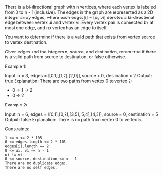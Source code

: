 There is a bi-directional graph with n vertices, where each vertex is labeled from 0 to n - 1 (inclusive). The edges in the graph are represented as a 2D integer array edges, where each edges[i] = [ui, vi] denotes a bi-directional edge between vertex ui and vertex vi. Every vertex pair is connected by at most one edge, and no vertex has an edge to itself.

You want to determine if there is a valid path that exists from vertex source to vertex destination.

Given edges and the integers n, source, and destination, return true if there is a valid path from source to destination, or false otherwise.

Example 1:

Input: n = 3, edges = [[0,1],[1,2],[2,0]], source = 0, destination = 2
Output: true
Explanation: There are two paths from vertex 0 to vertex 2:

- 0 → 1 → 2
- 0 → 2

Example 2:

Input: n = 6, edges = [[0,1],[0,2],[3,5],[5,4],[4,3]], source = 0, destination = 5
Output: false
Explanation: There is no path from vertex 0 to vertex 5.

Constraints:

    1 <= n <= 2 * 105
    0 <= edges.length <= 2 * 105
    edges[i].length == 2
    0 <= ui, vi <= n - 1
    ui != vi
    0 <= source, destination <= n - 1
    There are no duplicate edges.
    There are no self edges.
